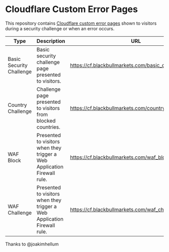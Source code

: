 # Cloudflare Custom Error Pages

This repository contains [Cloudflare custom error pages](https://support.cloudflare.com/hc/en-us/articles/200172706-Configuring-Custom-Pages-Error-and-Challenge-) shown to visitors during a security challenge or when an error occurs.

| Type | Description | URL |
|---|---|---|
| Basic Security Challenge | Basic security challenge page presented to visitors. | https://cf.blackbullmarkets.com/basic_challenge.html |
| Country Challenge | Challenge page presented to visitors from blocked countries. | https://cf.blackbullmarkets.com/country_challenge.html |
| WAF Block | Presented to visitors when they trigger a Web Application Firewall rule. | https://cf.blackbullmarkets.com/waf_block.html |
| WAF Challenge | Presented to visitors when they trigger a Web Application Firewall rule. | https://cf.blackbullmarkets.com/waf_challenge.html |


Thanks to @joakimhellum
